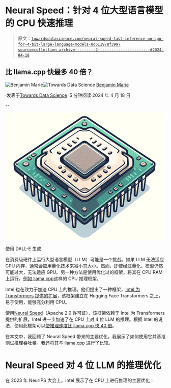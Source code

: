 # Neural Speed：针对 4 位大型语言模型的 CPU 快速推理

> 原文：[`towardsdatascience.com/neural-speed-fast-inference-on-cpu-for-4-bit-large-language-models-0d611978f399?source=collection_archive---------2-----------------------#2024-04-18`](https://towardsdatascience.com/neural-speed-fast-inference-on-cpu-for-4-bit-large-language-models-0d611978f399?source=collection_archive---------2-----------------------#2024-04-18)

## 比 llama.cpp 快最多 40 倍？

[](https://medium.com/@bnjmn_marie?source=post_page---byline--0d611978f399--------------------------------)![Benjamin Marie](https://medium.com/@bnjmn_marie?source=post_page---byline--0d611978f399--------------------------------)[](https://towardsdatascience.com/?source=post_page---byline--0d611978f399--------------------------------)![Towards Data Science](https://towardsdatascience.com/?source=post_page---byline--0d611978f399--------------------------------) [Benjamin Marie](https://medium.com/@bnjmn_marie?source=post_page---byline--0d611978f399--------------------------------)

·发表于[Towards Data Science](https://towardsdatascience.com/?source=post_page---byline--0d611978f399--------------------------------) ·5 分钟阅读·2024 年 4 月 18 日

--

![](img/1517e7fb1e45ea750af91efd6cc45765.png)

使用 DALL-E 生成

在消费级硬件上运行大型语言模型（LLM）可能是一个挑战。如果 LLM 无法适应 GPU 内存，通常会应用量化技术来减小其大小。然而，即使经过量化，模型仍然可能过大，无法适应 GPU。另一种方法是使用优化过的框架，将其在 CPU RAM 上运行，[例如 llama.cpp](https://medium.com/@bnjmn_marie/gguf-quantization-for-fast-and-memory-efficient-inference-on-your-cpu-d10fbe58fbca)这样的 CPU 推理框架。

Intel 也在致力于加速 CPU 上的推理。他们提出了一种框架，[Intel 为 Transformers 提供的扩展](https://github.com/intel/intel-extension-for-transformers)，该框架建立在 Hugging Face Transformers 之上，易于使用，能够充分利用 CPU。

使用[Neural Speed](https://github.com/intel/neural-speed)（Apache 2.0 许可证），该框架依赖于 Intel 为 Transformers 提供的扩展，Intel 进一步加速了在 CPU 上对 4 位 LLM 的推理。根据 Intel 的说法，使用此框架可以[使推理速度比 llama.cpp 快 40 倍](https://github.com/intel/neural-speed?tab=readme-ov-file#key-features)。

在本文中，我回顾了 Neural Speed 带来的主要优化。我展示了如何使用它并基准测试推理吞吐量。我还将其与 llama.cpp 进行了比较。

# Neural Speed 对 4 位 LLM 的推理优化

在 2023 年 NeurIPS 大会上，Intel 展示了在 CPU 上进行推理的主要优化：
